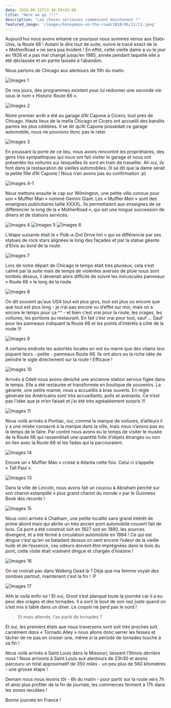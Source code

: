 ```yaml
---
date: 2018-06-21T23:30:59+02:00
title: "Here we go !!!"
description: "Les choses sérieuses commencent maintenant !"
featured_image: '/images/honeymoon-on-the-road/2018/06/21/11.jpeg'
---
```


Aujourd’hui nous avons entamé ce pourquoi nous sommes venus aux Etats-Unis, la Route 66 ! Autant le dire tout de suite, suivre le tracé exact de la « MotherRoad » ne sera pas évident ! En effet, cette vieille dame a vu le jour en 1926 et a pas mal changé jusqu’en 1985, année pendant laquelle elle a été déclassée et en partie laissée à l’abandon.

Nous partons de Chicago aux alentours de 10h du matin.

![Images 1](/images/honeymoon-on-the-road/2018/06/21/1.png)

De nos jours, des programmes existent pour lui redonner une seconde vie sous le nom « Historic Route 66 ».

![Images 2](/images/honeymoon-on-the-road/2018/06/21/2.jpeg)

Notre premier arrêt a été au garage d’Al Capone à Cicero, tout près de Chicago. Hauts lieux de la mafia Chicago et Cicero ont accueilli des bandits parmis les plus célèbres. Il se dit qu’Al Capone possédait ce garage automobile, nous ne pouvions donc pas le rater. 

![Images 3](/images/honeymoon-on-the-road/2018/06/21/3.jpeg)

En poussant la porte de ce lieu, nous avons rencontré les propriétaires, des gens très sympathiques qui nous ont fait visiter le garage et nous ont présentés les voitures sur lesquelles ils sont en train de travailler. Ah oui, ils font dans la restauration de vieilles automobiles. (Il se dit que la dame serait la petite fille d’Al Capone ! Nous n’en avons pas eu confirmation :p)

![Images 4-1](/images/honeymoon-on-the-road/2018/06/21/4-1.jpeg)

Nous mettons ensuite le cap sur Wilmington, une petite ville connue pour son « Muffler Man » nommé Gemini Giant. Les « Muffler Men » sont des enseignes publicitaires taille XXXXL. Ils permettaient aux enseignes de se différencier le long de la « MotherRoad », qui est une longue succession de diners et de stations services.

![Images 4](/images/honeymoon-on-the-road/2018/06/21/4.jpeg)
![Images 5](/images/honeymoon-on-the-road/2018/06/21/5.jpeg)
![Images 6](/images/honeymoon-on-the-road/2018/06/21/6.jpeg)

L’étape suivante était le « Polk-a-Dot Drive Inn » qui se différencie par ses statues de rock stars alignées le long des façades et par la statue géante d’Elvis au bord de la route.

![Images 7](/images/honeymoon-on-the-road/2018/06/21/7.jpeg)

Lors de notre départ de Chicago le temps était très pluvieux, cela s’est calmé par la suite mais de temps de violentes averses de pluie nous sont tombés dessus, il devenait alors difficile de suivre les minuscules panneaux « Route 66 » le long de la route.

![Images 8](/images/honeymoon-on-the-road/2018/06/21/8.jpeg)

On dit souvent qu’aux USA tout est plus gros, tout est plus ou encore que que tout est plus long - je n’ai pas encore vu d’effet sur moi, mais on a encore le temps pour ça ^^ - et bien c’est vrai pour la route, les orages, les voitures, les portions au restaurant. En fait c’est vrai pour tout, sauf ... Sauf pour les panneaux indiquant la Route 66 et les points d’intérêts à côté de la route !!!  

![Images 9](/images/honeymoon-on-the-road/2018/06/21/9.jpeg)

A certains endroits les autorités locales en ont eu marre que des vilains leur piquent leurs - petite - panneaux Route 66. Ils ont alors eu la riche idée de peindre le sigle directement sur la route ! Efficace !

![Images 10](/images/honeymoon-on-the-road/2018/06/21/10.jpeg)

Arrivés à Odell nous avons déniché une ancienne station service figée dans le temps. Elle a été restaurée et transformée en boutique de souvenirs. La gérante, une petite mamie, nous a accueillis à bras ouverts. En règle générale les Américains sont très accueillants, polis et avenants. Ce n’est pas l’idée que je m’en faisait et j’ai été très agréablement surpris !!!

![Images 11](/images/honeymoon-on-the-road/2018/06/21/11.jpeg)

Nous voilà arrivés à Pontiac, oui, comme la marque de voitures, d’ailleurs il y a une misée consacré à la marque dans la ville, mais nous n’avons pas eu le temps de le faire. Par contre nous avons eu le temps de visiter le musée de la Route 66 qui rassemblait une quantité folle d’objets étranges ou non en lien avec la Route 66 et les fadas qui la parcouraient.

![Images 14](/images/honeymoon-on-the-road/2018/06/21/14.jpeg)

Encore un « Muffler Man » croisé à Atlanta cette fois. Celui ci s’appelle « Tall Paul ».

![Images 13](/images/honeymoon-on-the-road/2018/06/21/13.jpeg)

Dans la ville de Lincoln, nous avons fait un coucou à Abraham perché sur son chariot estampillé « plus grand chariot du monde » par le Guinness Book des records !

![Images 15](/images/honeymoon-on-the-road/2018/06/21/15.jpeg)

 Nous voici arrivés à Chatham, une petite localité sans grand intérêt de prime abord mais qui abrite un très ancien pont automobile couvert fait de bois. Ce pont a été construit soit en 1827 soit en 1880, les sources divergent, et a été fermé à circulation automobile en 1984 ! Ce qui est dingue c’est qu’en se baladant dessus on sent encore l’odeur de la vieille huile et de l’essence, ces odeurs doivent être imprégnées dans le bois du pont, cette visite était vraiment dingue et chargée d’histoire !

![Images 16](/images/honeymoon-on-the-road/2018/06/21/16.jpeg)

On se croirait pas dans Walking Dead là ? Déjà que ma femme voyait des zombies partout, maintenant c’est la fin ! :P

![Images 17](/images/honeymoon-on-the-road/2018/06/21/17.jpeg)

Ahh le voilà enfin lui ! Et oui, Groot s’est planqué toute la journée car il a eu peur des orages et des tornades. Il a sorti le bout de son nez juste quand on s’est mis à table dans un diner. Le coquin ne perd pas le nord !

> Et mais attends, t’as parlé de tornades ?

Et oui, les premiers états que nous traversons sont soit très proches soit carrément *dans* « Tornado Alley » nous allons donc serrer les fesses et tâcher de ne pas en croiser une, même si la période de tornades touche à sa fin !

Nous voilà arrivés à Saint Louis dans le Missouri, laissant l’Illinois derrière nous ! Nous arrivons à Saint Louis aux alentours de 23h30 et avons parcouru un total approximatif de 350 miles - un peu plus de 560 kilomètres - une grosse étape !

Demain nous nous levons tôt - 6h du matin - pour partir sur la route vers 7h et ainsi plus profiter de la fin de journée, les commerces ferment à 17h dans les zones reculées !

Bonne journée en France ! 